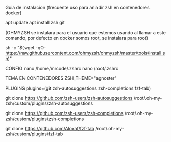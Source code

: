 Guia de instalacion (frecuente uso para aniadir zsh en contenedores docker)

apt update 
apt install zsh git

(OHMYZSH se instalara para el usuario que estemos usando al llamar a este comando, por defecto en docker somos root, se instalara para root)

sh -c "$(wget -qO- https://raw.githubusercontent.com/ohmyzsh/ohmyzsh/master/tools/install.sh)"


CONFIG
nano /home/mrcode/.zshrc
nano /root/.zshrc

TEMA EN CONTENEDORES
ZSH_THEME="agnoster"

PLUGINS
plugins=(git zsh-autosuggestions zsh-completions fzf-tab)

git clone https://github.com/zsh-users/zsh-autosuggestions /root/.oh-my-zsh/custom/plugins/zsh-autosuggestions

git clone https://github.com/zsh-users/zsh-completions /root/.oh-my-zsh/custom/plugins/zsh-completions

git clone https://github.com/Aloxaf/fzf-tab /root/.oh-my-zsh/custom/plugins/fzf-tab